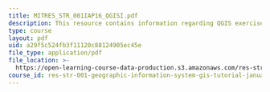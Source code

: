 ```yaml
---
title: MITRES_STR_001IAP16_QGISI.pdf
description: This resource contains information regarding QGIS exercise I.
type: course
layout: pdf
uid: a29f5c524fb3f11120c88124905ec45e
file_type: application/pdf
file_location: >-
  https://open-learning-course-data-production.s3.amazonaws.com/res-str-001-geographic-information-system-gis-tutorial-january-iap-2016/a29f5c524fb3f11120c88124905ec45e_MITRES_STR_001IAP16_QGISI.pdf
course_id: res-str-001-geographic-information-system-gis-tutorial-january-iap-2016
---
```

